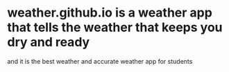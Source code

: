 # weather.github.io is a weather app that tells the weather that keeps you dry and ready
and it is the best weather and accurate weather app for students


